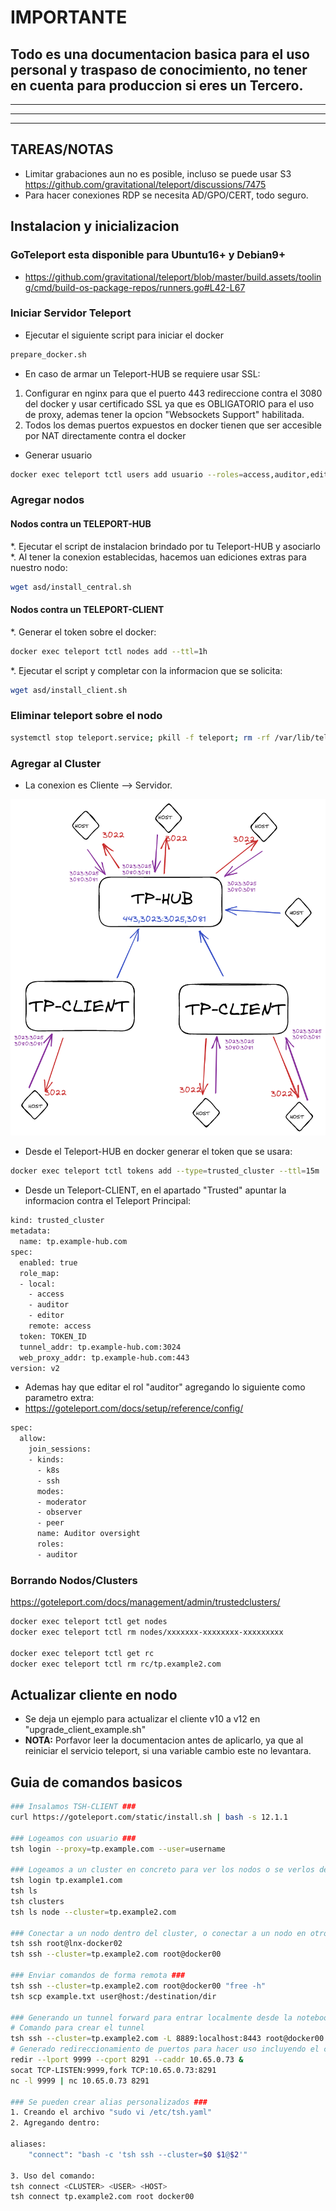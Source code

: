 # **IMPORTANTE**

## **Todo es una documentacion basica para el uso personal y traspaso de conocimiento, no tener en cuenta para produccion si eres un Tercero.**

------
------
------

## **TAREAS/NOTAS**

* Limitar grabaciones aun no es posible, incluso se puede usar S3 <https://github.com/gravitational/teleport/discussions/7475>
* Para hacer conexiones RDP se necesita AD/GPO/CERT, todo seguro.

## **Instalacion y inicializacion**

### GoTeleport esta disponible para Ubuntu16+ y Debian9+

* <https://github.com/gravitational/teleport/blob/master/build.assets/tooling/cmd/build-os-package-repos/runners.go#L42-L67>

### **Iniciar Servidor Teleport**

* Ejecutar el siguiente script para iniciar el docker

```bash
prepare_docker.sh
```

* En caso de armar un Teleport-HUB se requiere usar SSL:

1. Configurar en nginx para que el puerto 443 redireccione contra el 3080 del docker y usar certificado SSL ya que es OBLIGATORIO para el uso de proxy, ademas tener la opcion "Websockets Support" habilitada.
2. Todos los demas puertos expuestos en docker tienen que ser accesible por NAT directamente contra el docker

* Generar usuario

```bash
docker exec teleport tctl users add usuario --roles=access,auditor,editor --logins=root
```

### **Agregar nodos**

#### **Nodos contra un TELEPORT-HUB**

*. Ejecutar el script de instalacion brindado por tu Teleport-HUB y asociarlo
*. Al tener la conexion establecidas, hacemos uan ediciones extras para nuestro nodo:

```bash
wget asd/install_central.sh
```

#### **Nodos contra un TELEPORT-CLIENT**

*. Generar el token sobre el docker:

```bash
docker exec teleport tctl nodes add --ttl=1h
```

*. Ejecutar el script y completar con la informacion que se solicita:

```bash
wget asd/install_client.sh
```

### **Eliminar teleport sobre el nodo**

```bash
systemctl stop teleport.service; pkill -f teleport; rm -rf /var/lib/teleport; rm -f /etc/teleport.yaml; rm -f /usr/local/bin/teleport /usr/local/bin/tctl /usr/local/bin/tsh; apt-get remove teleport -y; apt-get purge teleport -y; apt-get autoremove -y; apt-get autoclean -y; systemctl daemon-reload;
```

### **Agregar al Cluster**

* La conexion es Cliente --> Servidor.

![cluster_trusted](cluster_trusted.png "cluster_trusted")

* Desde el Teleport-HUB en docker generar el token que se usara:

```bash
docker exec teleport tctl tokens add --type=trusted_cluster --ttl=15m
```

* Desde un Teleport-CLIENT, en el apartado "Trusted" apuntar la informacion contra el Teleport Principal:

```bash
kind: trusted_cluster
metadata:
  name: tp.example-hub.com
spec:
  enabled: true
  role_map:
  - local:
    - access
    - auditor
    - editor
    remote: access
  token: TOKEN_ID
  tunnel_addr: tp.example-hub.com:3024
  web_proxy_addr: tp.example-hub.com:443
version: v2
```

* Ademas hay que editar el rol "auditor" agregando lo siguiente como parametro extra:
* <https://goteleport.com/docs/setup/reference/config/>

```bash
spec:
  allow:
    join_sessions:
    - kinds:
      - k8s
      - ssh
      modes:
      - moderator
      - observer
      - peer
      name: Auditor oversight
      roles:
      - auditor
```

### **Borrando Nodos/Clusters**

<https://goteleport.com/docs/management/admin/trustedclusters/>

```bash
docker exec teleport tctl get nodes
docker exec teleport tctl rm nodes/xxxxxxx-xxxxxxxx-xxxxxxxxx

docker exec teleport tctl get rc
docker exec teleport tctl rm rc/tp.example2.com
```

## **Actualizar cliente en nodo**

* Se deja un ejemplo para actualizar el cliente v10 a v12 en "upgrade_client_example.sh"
* **NOTA:** Porfavor leer la documentacion antes de aplicarlo, ya que al reiniciar el servicio teleport, si una variable cambio este no levantara.

## **Guia de comandos basicos**

```bash
### Insalamos TSH-CLIENT ###
curl https://goteleport.com/static/install.sh | bash -s 12.1.1

### Logeamos con usuario ###
tsh login --proxy=tp.example.com --user=username

### Logeamos a un cluster en concreto para ver los nodos o se verlos de todas formas ###
tsh login tp.example1.com
tsh ls
tsh clusters
tsh ls node --cluster=tp.example2.com

### Conectar a un nodo dentro del cluster, o conectar a un nodo en otro cluster ###
tsh ssh root@lnx-docker02
tsh ssh --cluster=tp.example2.com root@docker00

### Enviar comandos de forma remota ###
tsh ssh --cluster=tp.example2.com root@docker00 "free -h"
tsh scp example.txt user@host:/destination/dir

### Generando un tunnel forward para entrar localmente desde la notebook ###
# Comando para crear el tunnel
tsh ssh --cluster=tp.example2.com -L 8889:localhost:8443 root@docker00
# Generado redireccionamiento de puertos para hacer uso incluyendo el comando de arriba (se dejan distintas formas de crear el redir)
redir --lport 9999 --cport 8291 --caddr 10.65.0.73 &
socat TCP-LISTEN:9999,fork TCP:10.65.0.73:8291
nc -l 9999 | nc 10.65.0.73 8291

### Se pueden crear alias personalizados ###
1. Creando el archivo "sudo vi /etc/tsh.yaml"
2. Agregando dentro:

aliases:
    "connect": "bash -c 'tsh ssh --cluster=$0 $1@$2'"

3. Uso del comando:
tsh connect <CLUSTER> <USER> <HOST>
tsh connect tp.example2.com root docker00
```
